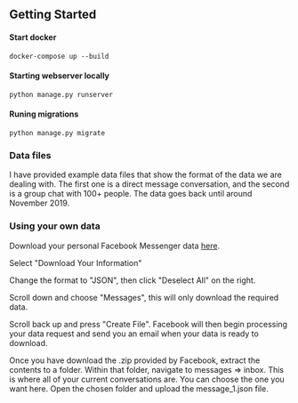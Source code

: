 
## Getting Started

#### Start docker
    docker-compose up --build
    
#### Starting webserver locally
    python manage.py runserver
    
#### Runing migrations
    python manage.py migrate

### Data files

I have provided example data files that show the format of the data we are dealing with. The first one is a direct message conversation, and the second is a group chat with 100+ people. The data goes back until around November 2019.

### Using your own data

Download your personal Facebook Messenger data [here](https://www.facebook.com/settings?tab=your_facebook_information).

Select "Download Your Information"

Change the format to "JSON", then click "Deselect All" on the right.

Scroll down and choose "Messages", this will only download the required data.

Scroll back up and press "Create File". Facebook will then  begin processing your data request and send you an email when your data is ready to download.

Once you have download the .zip provided by Facebook, extract the contents to a folder. Within that folder, navigate to messages => inbox. This is where all of your current conversations are. You can choose the one you want here. Open the chosen folder and upload the message_1.json file.